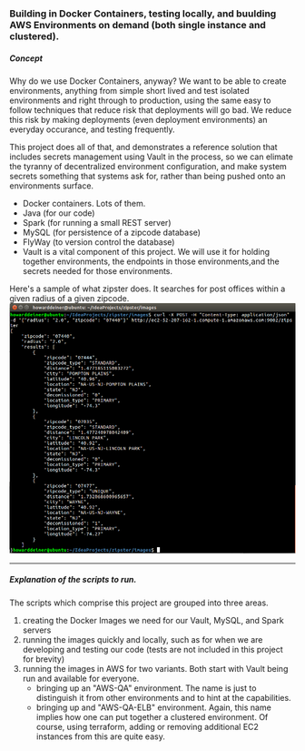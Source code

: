 ### Building in Docker Containers, testing locally, and buulding AWS Environments on demand (both single instance and clustered).

##### Concept
Why do we use Docker Containers, anyway?  We want to be able to create environments, anything from simple short lived and test isolated environments and right through to production, using the same easy to follow techniques that reduce risk that deployments will go bad.  We reduce this risk by making deployments (even deployment environments) an everyday occurance, and testing frequently.

This project does all of that, and demonstrates a reference solution that includes secrets management using Vault in the process, so we can elimate the tyranny of decentralized environment configuration, and make system secrets something that systems ask for, rather than being pushed onto an environments surface. 

<ul>
<li>Docker containers.  Lots of them.
<li>Java (for our code)
<li>Spark (for running a small REST server)
<li>MySQL (for persistence of a zipcode database)
<li>FlyWay (to version control the database)
<li>Vault is a vital component of this project.  We will use it for holding together environments, the endpoints in those environments,and the secrets needed for those environments.
</ul>

Here's a sample of what zipster does.  It searches for post offices within a given radius of a given zipcode.
![curl-results-sample](assets/curl-results-sample.png)

---
##### Explanation of the scripts to run.  
The scripts which comprise this project are grouped into three areas.
<ol>
<li>creating the Docker Images we need for our Vault, MySQL, and Spark servers
<li>running the images quickly and locally, such as for when we are developing and testing our code (tests are not included in this project for brevity)
<li>running the images in AWS for two variants.  Both start with Vault being run and available for everyone.
<ul>
<li>bringing up an "AWS-QA" environment.  The name is just to distinguish it from other environments and to hint at the capabilities. 
<li>bringing up and "AWS-QA-ELB" environment.  Again, this name implies how one can put together a clustered environment.  Of course, using terraform, adding or removing additional EC2 instances from this are quite easy. 
</ul>
</ol>
